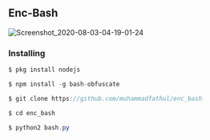 <h2>Enc-Bash</h2>

![Screenshot_2020-08-03-04-19-01-24](https://user-images.githubusercontent.com/46747652/89132736-838e8480-d540-11ea-8522-2423e370d4ff.png)

<h3>Installing</h3>

```java
$ pkg install nodejs

$ npm install -g bash-obfuscate

$ git clone https://github.com/muhammadfathul/enc_bash

$ cd enc_bash

$ python2 bash.py
```

